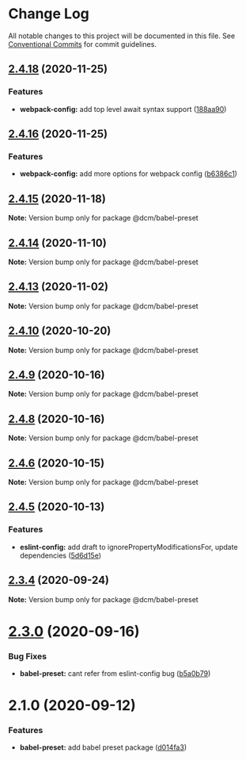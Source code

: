 # Change Log

All notable changes to this project will be documented in this file.
See [Conventional Commits](https://conventionalcommits.org) for commit guidelines.

## [2.4.18](https://github.com/dcmhub/chores/compare/v2.4.17...v2.4.18) (2020-11-25)


### Features

* **webpack-config:** add top level await syntax support ([188aa90](https://github.com/dcmhub/chores/commit/188aa90d3ad04688971cb58ef4cc695284e45d96))





## [2.4.16](https://github.com/dcmhub/chores/compare/v2.4.15...v2.4.16) (2020-11-25)


### Features

* **webpack-config:** add more options for webpack config ([b6386c1](https://github.com/dcmhub/chores/commit/b6386c136f92b54f8182be5290582f6505e1acd3))





## [2.4.15](https://github.com/dcmhub/chores/compare/v2.4.14...v2.4.15) (2020-11-18)

**Note:** Version bump only for package @dcm/babel-preset





## [2.4.14](https://github.com/dcmhub/chores/compare/v2.4.13...v2.4.14) (2020-11-10)

**Note:** Version bump only for package @dcm/babel-preset





## [2.4.13](https://github.com/dcmhub/chores/compare/v2.4.12...v2.4.13) (2020-11-02)

**Note:** Version bump only for package @dcm/babel-preset





## [2.4.10](https://github.com/dcmhub/chores/compare/v2.4.9...v2.4.10) (2020-10-20)

**Note:** Version bump only for package @dcm/babel-preset





## [2.4.9](https://github.com/dcmhub/chores/compare/v2.4.8...v2.4.9) (2020-10-16)

**Note:** Version bump only for package @dcm/babel-preset





## [2.4.8](https://github.com/dcmhub/chores/compare/v2.4.7...v2.4.8) (2020-10-16)

**Note:** Version bump only for package @dcm/babel-preset





## [2.4.6](https://github.com/dcmhub/chores/compare/v2.4.5...v2.4.6) (2020-10-15)

**Note:** Version bump only for package @dcm/babel-preset





## [2.4.5](https://github.com/dcmhub/chores/compare/v2.4.4...v2.4.5) (2020-10-13)


### Features

* **eslint-config:** add draft to ignorePropertyModificationsFor, update dependencies ([5d6d15e](https://github.com/dcmhub/chores/commit/5d6d15e69cb31870f9eb8c20c4ae217a0fc0417e))





## [2.3.4](https://github.com/dcmhub/chores/compare/v2.3.3...v2.3.4) (2020-09-24)

**Note:** Version bump only for package @dcm/babel-preset





# [2.3.0](https://github.com/dcmhub/chores/compare/v2.2.7...v2.3.0) (2020-09-16)


### Bug Fixes

* **babel-preset:** cant refer from eslint-config bug ([b5a0b79](https://github.com/dcmhub/chores/commit/b5a0b797d5ff48a9af0ec70301cba60cc20bfaf1))





# 2.1.0 (2020-09-12)


### Features

* **babel-preset:** add babel preset package ([d014fa3](https://github.com/dcmhub/chores/commit/d014fa35e8304e368f78acb0a115ccc20ea14544))
